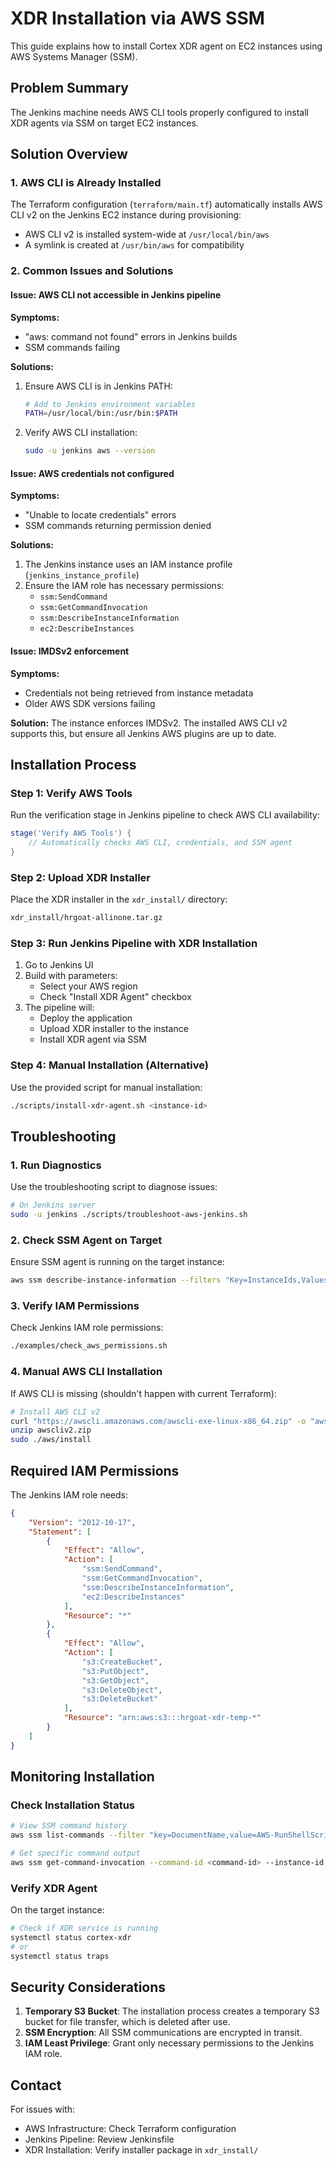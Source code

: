 # XDR Installation via AWS SSM

This guide explains how to install Cortex XDR agent on EC2 instances using AWS Systems Manager (SSM).

## Problem Summary

The Jenkins machine needs AWS CLI tools properly configured to install XDR agents via SSM on target EC2 instances.

## Solution Overview

### 1. AWS CLI is Already Installed

The Terraform configuration (`terraform/main.tf`) automatically installs AWS CLI v2 on the Jenkins EC2 instance during provisioning:
- AWS CLI v2 is installed system-wide at `/usr/local/bin/aws`
- A symlink is created at `/usr/bin/aws` for compatibility

### 2. Common Issues and Solutions

#### Issue: AWS CLI not accessible in Jenkins pipeline
**Symptoms:**
- "aws: command not found" errors in Jenkins builds
- SSM commands failing

**Solutions:**
1. Ensure AWS CLI is in Jenkins PATH:
   ```bash
   # Add to Jenkins environment variables
   PATH=/usr/local/bin:/usr/bin:$PATH
   ```

2. Verify AWS CLI installation:
   ```bash
   sudo -u jenkins aws --version
   ```

#### Issue: AWS credentials not configured
**Symptoms:**
- "Unable to locate credentials" errors
- SSM commands returning permission denied

**Solutions:**
1. The Jenkins instance uses an IAM instance profile (`jenkins_instance_profile`)
2. Ensure the IAM role has necessary permissions:
   - `ssm:SendCommand`
   - `ssm:GetCommandInvocation`
   - `ssm:DescribeInstanceInformation`
   - `ec2:DescribeInstances`

#### Issue: IMDSv2 enforcement
**Symptoms:**
- Credentials not being retrieved from instance metadata
- Older AWS SDK versions failing

**Solution:**
The instance enforces IMDSv2. The installed AWS CLI v2 supports this, but ensure all Jenkins AWS plugins are up to date.

## Installation Process

### Step 1: Verify AWS Tools
Run the verification stage in Jenkins pipeline to check AWS CLI availability:
```groovy
stage('Verify AWS Tools') {
    // Automatically checks AWS CLI, credentials, and SSM agent
}
```

### Step 2: Upload XDR Installer
Place the XDR installer in the `xdr_install/` directory:
```bash
xdr_install/hrgoat-allinone.tar.gz
```

### Step 3: Run Jenkins Pipeline with XDR Installation
1. Go to Jenkins UI
2. Build with parameters:
   - Select your AWS region
   - Check "Install XDR Agent" checkbox
3. The pipeline will:
   - Deploy the application
   - Upload XDR installer to the instance
   - Install XDR agent via SSM

### Step 4: Manual Installation (Alternative)
Use the provided script for manual installation:
```bash
./scripts/install-xdr-agent.sh <instance-id>
```

## Troubleshooting

### 1. Run Diagnostics
Use the troubleshooting script to diagnose issues:
```bash
# On Jenkins server
sudo -u jenkins ./scripts/troubleshoot-aws-jenkins.sh
```

### 2. Check SSM Agent on Target
Ensure SSM agent is running on the target instance:
```bash
aws ssm describe-instance-information --filters "Key=InstanceIds,Values=<instance-id>"
```

### 3. Verify IAM Permissions
Check Jenkins IAM role permissions:
```bash
./examples/check_aws_permissions.sh
```

### 4. Manual AWS CLI Installation
If AWS CLI is missing (shouldn't happen with current Terraform):
```bash
# Install AWS CLI v2
curl "https://awscli.amazonaws.com/awscli-exe-linux-x86_64.zip" -o "awscliv2.zip"
unzip awscliv2.zip
sudo ./aws/install
```

## Required IAM Permissions

The Jenkins IAM role needs:
```json
{
    "Version": "2012-10-17",
    "Statement": [
        {
            "Effect": "Allow",
            "Action": [
                "ssm:SendCommand",
                "ssm:GetCommandInvocation",
                "ssm:DescribeInstanceInformation",
                "ec2:DescribeInstances"
            ],
            "Resource": "*"
        },
        {
            "Effect": "Allow",
            "Action": [
                "s3:CreateBucket",
                "s3:PutObject",
                "s3:GetObject",
                "s3:DeleteObject",
                "s3:DeleteBucket"
            ],
            "Resource": "arn:aws:s3:::hrgoat-xdr-temp-*"
        }
    ]
}
```

## Monitoring Installation

### Check Installation Status
```bash
# View SSM command history
aws ssm list-commands --filter "key=DocumentName,value=AWS-RunShellScript"

# Get specific command output
aws ssm get-command-invocation --command-id <command-id> --instance-id <instance-id>
```

### Verify XDR Agent
On the target instance:
```bash
# Check if XDR service is running
systemctl status cortex-xdr
# or
systemctl status traps
```

## Security Considerations

1. **Temporary S3 Bucket**: The installation process creates a temporary S3 bucket for file transfer, which is deleted after use.
2. **SSM Encryption**: All SSM communications are encrypted in transit.
3. **IAM Least Privilege**: Grant only necessary permissions to the Jenkins IAM role.

## Contact

For issues with:
- AWS Infrastructure: Check Terraform configuration
- Jenkins Pipeline: Review Jenkinsfile
- XDR Installation: Verify installer package in `xdr_install/` 